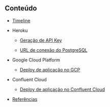 ## Conteúdo

- [Timeline](deployment-services/timeline.md)

* Heroku

  - [Geração de API Key](deployment-services/heroku/generate-api-key.md)

  - [URL de conexão do PostgreSQL](deployment-services/heroku/postgres-connection-url.md)

- Google Cloud Platform

  - [Deploy de aplicação no GCP](deployment-services/gcp/deploy-de-aplicacao.md)

- Confluent Cloud

  - [Deploy de aplicação no Confluent Cloud](deployment-services/confluent-cloud/deploy-de-aplicacao.md)

- [Referências](deployment-services/aws/references.md)
